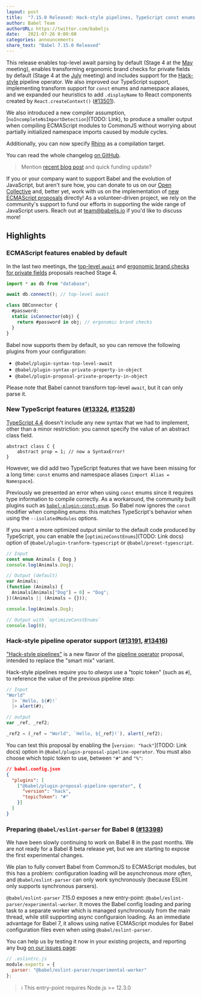 ```yaml
---
layout: post
title:  "7.15.0 Released: Hack-style pipelines, TypeScript const enums and Rhino target support"
author: Babel Team
authorURL: https://twitter.com/babeljs
date:   2021-07-26 0:00:00
categories: announcements
share_text: "Babel 7.15.0 Released"
---
```


This release enables top-level await parsing by default (Stage 4 at the [May](https://github.com/tc39/agendas/blob/master/2021/05.md) meeting), enables transforming ergonomic brand checks for private fields by default (Stage 4 at the [July](https://github.com/tc39/agendas/blob/master/2021/07.md) meeting) and includes support for the [Hack-style](https://github.com/js-choi/proposal-hack-pipes) pipeline operator. We also improved our TypeScript support, implementing transform support for `const` enums and namespace aliases, and we expanded our heuristics to add `.displayName` to React components created by `React.createContext()` ([#13501](https://github.com/babel/babel/pull/13501)).

We also introduced a new compiler assumption, [`noIncompleteNsImportDetection`](TODO: Link), to produce a smaller output when compiling ECMAScript modules to CommonJS without worrying about partially initialized namespace imports caused by module cycles.

Additionally, you can now specify [Rhino](https://mozilla.github.io/rhino/) as a compilation target.

You can read the whole changelog [on GitHub](https://github.com/babel/babel/releases/tag/v7.15.0).

<!-- truncate -->

> Mention [recent blog post](https://babeljs.io/blog/2021/05/10/funding-update) and quick funding update?

If you or your company want to support Babel and the evolution of JavaScript, but aren't sure how, you can donate to us on our [Open Collective](https://opencollective.com/babel) and, better yet, work with us on the implementation of [new ECMAScript proposals](https://github.com/babel/proposals) directly! As a volunteer-driven project, we rely on the community's support to fund our efforts in supporting the wide range of JavaScript users. Reach out at [team@babeljs.io](mailto:team@babeljs.io) if you'd like to discuss more!

## Highlights

### ECMAScript features enabled by default

In the last two meetings, the [top-level `await`](https://github.com/tc39/proposal-top-level-await) and [ergonomic brand checks for private fields](https://github.com/tc39/proposal-private-fields-in-in) proposals reached Stage 4.

```javascript
import * as db from "database";

await db.connect(); // top-level await

class DBConnector {
  #password;
  static isConnector(obj) {
    return #password in obj; // ergonomic brand checks
  }
}
```

Babel now supports them by default, so you can remove the following plugins from your configuration:
- `@babel/plugin-syntax-top-level-await`
- `@babel/plugin-syntax-private-property-in-object`
- `@babel/plugin-proposal-private-property-in-object`

Please note that Babel cannot transform top-level `await`, but it can only parse it.

### New TypeScript features ([#13324](https://github.com/babel/babel/pull/13324), [#13528](https://github.com/babel/babel/pull/13528))

[TypeScript 4.4](https://devblogs.microsoft.com/typescript/announcing-typescript-4-4/) doesn't include any new syntax that we had to implement, other than a minor restriction: you cannot specify the value of an abstract class field.

```typescript=
abstract class C {
    abstract prop = 1; // now a SyntaxError!
}
```

However, we did add two TypeScript features that we have been missing for a long time: `const` enums and namespace aliases (`import Alias = Namespace`).

Previously we presented an error when using `const` enums since it requires type information to compile correctly. As a workaround, the community built plugins such as [`babel-plugin-const-enum`](https://github.com/dosentmatter/babel-plugin-const-enum#readme). So Babel now ignores the `const` modifier when compiling enums: this matches TypeScript's behavior when using the `--isolatedModules` options.

If you want a more optimized output similar to the default code produced by TypeScript, you can enable the [`optimizeConstEnums`](TODO: Link docs) option of `@babel/plugin-tranform-typescript` or `@babel/preset-typescript`.

```typescript
// Input
const enum Animals { Dog }
console.log(Animals.Dog);

// Output (default)
var Animals;
(function (Animals) {
  Animals[Animals["Dog"] = 0] = "Dog";
})(Animals || (Animals = {}));

console.log(Animals.Dog);

// Output with `optimizeConstEnums`
console.log(0);
```
### Hack-style pipeline operator support ([#13191](https://github.com/babel/babel/pull/13191), [#13416](https://github.com/babel/babel/pull/13416))

["Hack-style pipelines"](https://github.com/js-choi/proposal-hack-pipes/) is a new flavor of the [pipeline operator](https://github.com/tc39/proposal-pipeline-operator) proposal, intended to replace the "smart mix" variant.

Hack-style pipelines require you to _always_ use a "topic token" (such as `#`), to reference the value of the previous pipeline step:

```javascript
// Input
"World"
  |> `Hello, ${#}!`
  |> alert(#);

// output
var _ref, _ref2;

_ref2 = (_ref = "World", `Hello, ${_ref}!`), alert(_ref2);
```

You can test this proposal by enabling the [`version: "hack"`](TODO: Link docs) option in `@babel/plugin-proposal-pipeline-operator`. You must also choose which topic token to use, between `"#"` and `"%"`:

```json
// babel.config.json
{
  "plugins": [
    ["@babel/plugin-proposal-pipeline-operator", {
      "version": "hack",
      "topicToken": "#"
    }]
  ]
}
```

### Preparing `@babel/eslint-parser` for Babel 8 ([#13398](https://github.com/babel/babel/pull/13398))

We have been slowly continuing to work on Babel 8 in the past months. We are not ready for a Babel 8 beta release yet, but we are starting to expose the first experimental changes.

We plan to fully convert Babel from CommonJS to ECMAScript modules, but this has a problem: configuration loading will be asynchronous _more often_, and `@babel/eslint-parser` can only work synchronously (because ESLint only supports synchronous parsers).

`@babel/eslint-parser` 7.15.0 exposes a new entry-point: `@babel/eslint-parser/experimental-worker`. It moves the Babel config loading and paring task to a separate worker which is managed synchronously from the main thread, while still supporting async configuraion loading. As an immediate advantage for Babel 7, it allows using native ECMAScript modules for Babel configuration files even when using `@babel/eslint-parser`.

You can help us by testing it now in your existing projects, and reporting any bug [on our issues page](https://github.com/babel/babel/issues/new?assignees=&labels=i%3A+needs+triage&template=bug_report.yml&title=%5BBug%5D%3A+):

```javascript
// .eslintrc.js
module.exports = {
  parser: "@babel/eslint-parser/experimental-worker"
};
```

> ℹ️ This entry-point requires Node.js >= 12.3.0
